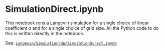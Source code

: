 # SimulationDirect.ipynb

This notebook runs a Langevin simulation for a single choice of linear coefficient $a$ and for a single choice of grid size. All the Python code to do this is written directly in the notebook.

See: [`Langevin/Simulation/dp/SimulationDirect.ipynb`](https://github.com/cstarkjp/Langevin/tree/main/simulation/dp/SimulationDirect.ipynb)
